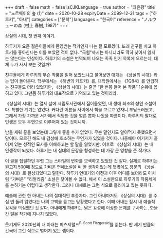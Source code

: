 +++
draft = false
math = false
isCJKLanguage = true
author = "최은광"
title = "노르웨이의 숲 (1)"
date = 2020-10-28
expiryDate = 2099-12-31
tags = ["하루키", "아내"]
categories = ["문학"]
languages = "한국어"
reference = "ノルウェーの森 (村上 春樹, 1987)"
+++

상실의 시대, 첫 번째 이야기.

하루키가 요즘 젊은이들에게 환영받는 작가인지 나는 잘 모르겠다. 또래 친구들 치고 하루키를 좋아한다는 이를 보았던 적이 없다. “극혐"까지는 아니더라도 딱히 찾아서 읽지는 않는다는 인상이다. 하루기의 소설은 번역되어 나오는 족족 인기 목록에 오르는데, 대체 누가 사서 보는 것일까?

친구들에게 하루키의 무슨 작품을 읽어 보았느냐고 물어보면 대개는 《상실의 시대》라는 답이 돌아온다. 학부에서는 《해변의 카프카》를, 대학원에서는 《1Q84》를 언급하는 친구들도 더러 있었지만, 《상실의 시대》는 줄곧 “한 번쯤 들어 본 작품” 1순위에 꼽히고 있다. 그만큼 하루키의 대표작으로 기억되고 있는 것이리라.

《상실의 시대》는 열세 살에 시립도서관에서 집어들었던, 내 생애 최초의 성인 소설이다. 특별한 계기는 없었다. 커다란 어른들 사이에서 책을 고르고 있자니 부담스러웠고, 그래서 가장 가까운 서가에서 적당한 것을 얼른 뽑아 나왔을 따름이다. 하루키의 말대로 인생은 모두 우연으로 이루어져 있는 것이니까.

밤을 새워 끝을 보았는데 그렇게 좋을 수가 없었다. 무슨 말인지도 알아먹지 못했으면서 말이다. 모르긴 해도 내 감성에 호소하는 무언가가 있었을 것이다. 나중에야 여기저기 흩어져 있는 성적인 묘사를 이해하고는 할 말을 잃었지만. 이후로 《상실의 시대》는 내 인생작이 되었다. 하루기는 내 십대의 문장을 형성하는 데 가장 큰 영향을 준 작가다.

이 글을 집필하던 무렵 그는 스타일의 변화를 모색하고 있었던 것 같다. 실제로 하루키는 원고지 500매 정도로 가벼운 연애소설을 씨 볼 생각이었는데 뜻밖에도 장문의 《상실의 시대》로 완성되었다고 말한다. 하루키 연대기의 이전과 이후 어디를 보더라도 이처럼 “가벼운” “리얼리즘” 소설은 찾아볼 수 없다. 해서 이 소설만으로 하루기의 작품세계를 논하기는 어렵다고 생각한다. 그러나 대체로는 그런 식으로 흘러가고 있는 듯하다.

예술에 관한 한 아내는 나의 절대적인 추종자다. 그런 아내마저도 《상실의 시대》를 수십 번 돌려 읽었다는 나의 고백을 듣고는 당황했다고 한다. 이때 아내는 잠시 내 예술적 감각을 의심했던 것 같다. 아내에게 하루키는 낡은 감성에 이상한 문체를 구사하는, 한물 간 일본 작가에 지나지 않았다.

웃기게도 2020년의 내 아내는 피츠제럴드<sup>F. Scott Fitzgerald</sup>를 읽는다. 반 세기 만큼의 간극이 그런 식으로 벌어져 있는 셈이다. 